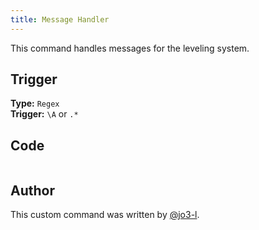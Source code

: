 ```yaml
---
title: Message Handler
---
```


This command handles messages for the leveling system.

## Trigger

**Type:** `Regex`<br />
**Trigger:** `\A` or `.*`

## Code

```go file=../../../src/leveling/message_handler.go.tmpl

```

## Author

This custom command was written by [@jo3-l](https://github.com/jo3-l).
